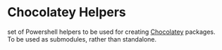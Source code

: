 # Chocolatey Helpers

set of Powershell helpers to be used for creating [Chocolatey](https://chocolatey.org/) packages.  
To be used as submodules, rather than standalone.